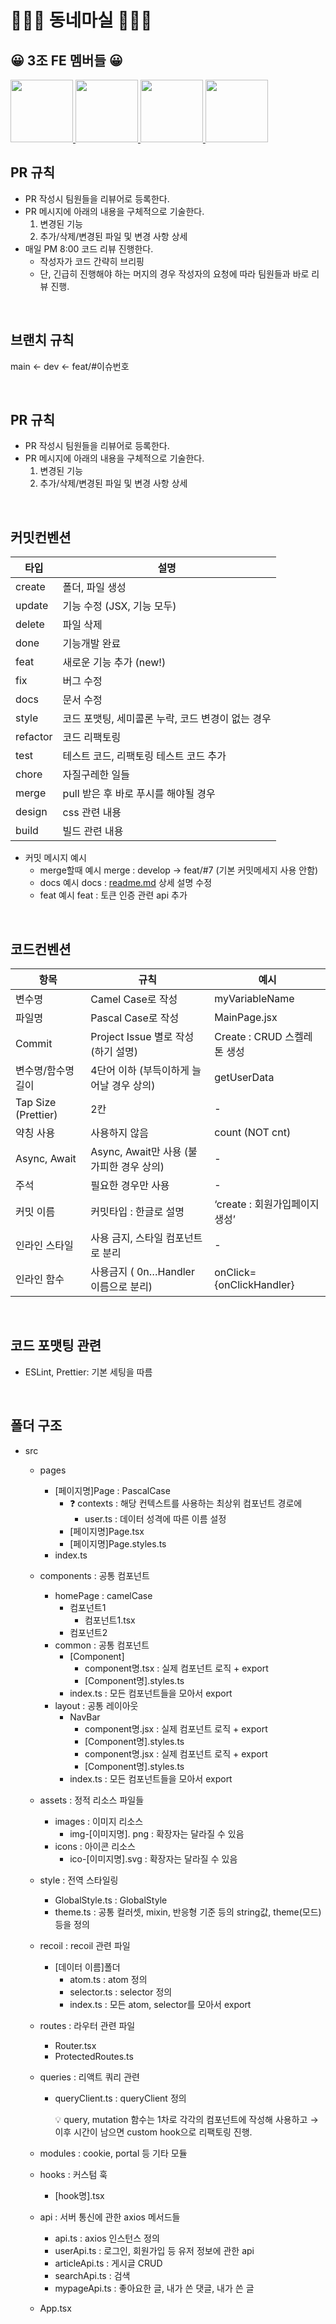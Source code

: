 # 🏃🏻‍♀️ 동네마실 🏃🏻‍♀️ 

## 😀 3조 FE 멤버들 😀

<a href="https://github.com/makepin2r">
<img src="https://github.com/makepin2r.png" width="100" height="100"/>
</a>
<a href="https://github.com/taehyunkim3">
<img src="https://github.com/taehyunkim3.png" width="100" height="100"/>
</a>
<a href="https://github.com/soolovepat">
<img src="https://github.com/soolovepat.png" width="100" height="100"/>
</a>
<a href="https://github.com/Kang-Gyeongwon">
<img src="https://github.com/Kang-Gyeongwon.png" width="100" height="100"/>
</a>

<br>

## PR 규칙

- PR 작성시 팀원들을 리뷰어로 등록한다.
- PR 메시지에 아래의 내용을 구체적으로 기술한다.
  1. 변경된 기능
  2. 추가/삭제/변경된 파일 및 변경 사항 상세
- 매일 PM 8:00 코드 리뷰 진행한다.
  - 작성자가 코드 간략히 브리핑
  - 단, 긴급히 진행해야 하는 머지의 경우 작성자의 요청에 따라 팀원들과 바로 리뷰 진행.

<br>

## 브랜치 규칙

main ← dev ← feat/#이슈번호

<br>

## PR 규칙

- PR 작성시 팀원들을 리뷰어로 등록한다.
- PR 메시지에 아래의 내용을 구체적으로 기술한다.
  1. 변경된 기능
  2. 추가/삭제/변경된 파일 및 변경 사항 상세

<br>

## 커밋컨벤션

| 타입     | 설명                                              |
| -------- | ------------------------------------------------- |
| create   | 폴더, 파일 생성                                   |
| update   | 기능 수정 (JSX, 기능 모두)                        |
| delete   | 파일 삭제                                         |
| done     | 기능개발 완료                                     |
| feat     | 새로운 기능 추가 (new!)                           |
| fix      | 버그 수정                                         |
| docs     | 문서 수정                                         |
| style    | 코드 포맷팅, 세미콜론 누락, 코드 변경이 없는 경우 |
| refactor | 코드 리팩토링                                     |
| test     | 테스트 코드, 리팩토링 테스트 코드 추가            |
| chore    | 자질구레한 일들                                   |
| merge    | pull 받은 후 바로 푸시를 해야될 경우              |
| design   | css 관련 내용                                     |
| build    | 빌드 관련 내용                                    |

- 커밋 메시지 예시
  - merge할때 예시 merge : develop → feat/#7 (기본 커밋메세지 사용 안함)
  - docs 예시 docs : [readme.md](http://readme.md) 상세 설명 수정
  - feat 예시 feat : 토큰 인증 관련 api 추가

<br>

## 코드컨벤션

| 항목                | 규칙                                     | 예시                           |
| ------------------- | ---------------------------------------- | ------------------------------ |
| 변수명              | Camel Case로 작성                        | myVariableName                 |
| 파일명              | Pascal Case로 작성                       | MainPage.jsx                   |
| Commit              | Project Issue 별로 작성 (하기 설명)      | Create : CRUD 스켈레톤 생성    |
| 변수명/함수명 길이  | 4단어 이하 (부득이하게 늘어날 경우 상의) | getUserData                    |
| Tap Size (Prettier) | 2칸                                      | -                              |
| 약칭 사용           | 사용하지 않음                            | count (NOT cnt)                |
| Async, Await        | Async, Await만 사용 (불가피한 경우 상의) | -                              |
| 주석                | 필요한 경우만 사용                       | -                              |
| 커밋 이름           | 커밋타입 : 한글로 설명                   | ‘create : 회원가입페이지 생성’ |
| 인라인 스타일       | 사용 금지, 스타일 컴포넌트로 분리        | -                              |
| 인라인 함수         | 사용금지 ( 0n…Handler 이름으로 분리)     | onClick={onClickHandler}       |

<br>

## 코드 포맷팅 관련

- ESLint, Prettier: 기본 세팅을 따름

<br>

## 폴더 구조

- src

  - pages
    - [페이지명]Page : PascalCase
      - ❓ contexts : 해당 컨텍스트를 사용하는 최상위 컴포넌트 경로에
        - user.ts : 데이터 성격에 따른 이름 설정
      - [페이지명]Page.tsx
      - [페이지명]Page.styles.ts
    - index.ts
  - components : 공통 컴포넌트
    - homePage : camelCase
      - 컴포넌트1
        - 컴포넌트1.tsx
      - 컴포넌트2
    - common : 공통 컴포넌트
      - [Component]
        - component명.tsx : 실제 컴포넌트 로직 + export
        - [Component명].styles.ts
      - index.ts : 모든 컴포넌트들을 모아서 export
    - layout : 공통 레이아웃
      - NavBar
        - component명.jsx : 실제 컴포넌트 로직 + export
        - [Component명].styles.ts
        - component명.jsx : 실제 컴포넌트 로직 + export
        - [Component명].styles.ts
      - index.ts : 모든 컴포넌트들을 모아서 export
  - assets : 정적 리소스 파일들
    - images : 이미지 리소스
      - img-[이미지명]. png : 확장자는 달라질 수 있음
    - icons : 아이콘 리소스
      - ico-[이미지명].svg : 확장자는 달라질 수 있음
  - style : 전역 스타일링

    - GlobalStyle.ts : GlobalStyle
    - theme.ts : 공통 컬러셋, mixin, 반응형 기준 등의 string값, theme(모드) 등을 정의

  - recoil : recoil 관련 파일
    - [데이터 이름]폴더
      - atom.ts : atom 정의
      - selector.ts : selector 정의
      - index.ts : 모든 atom, selector를 모아서 export
  - routes : 라우터 관련 파일
    - Router.tsx
    - ProtectedRoutes.ts
  - queries : 리액트 쿼리 관련

    - queryClient.ts : queryClient 정의
      <aside>
      💡 query, mutation 함수는 1차로 각각의 컴포넌트에 작성해 사용하고 → 이후 시간이 남으면 custom hook으로 리팩토링 진행.

      </aside>

  - modules : cookie, portal 등 기타 모듈
  - hooks : 커스텀 훅
    - [hook명].tsx
  - api : 서버 통신에 관한 axios 메서드들
    - api.ts : axios 인스턴스 정의
    - userApi.ts : 로그인, 회원가입 등 유저 정보에 관한 api
    - articleApi.ts : 게시글 CRUD
    - searchApi.ts : 검색
    - mypageApi.ts : 좋아요한 글, 내가 쓴 댓글, 내가 쓴 글
  - App.tsx
